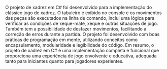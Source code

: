 O projeto de xadrez em C# foi desenvolvido para a implementação do clássico jogo de xadrez.
O tabuleiro é exibido no console e os movimentos das peças são executados na linha de comando, inclui uma lógica para verificar as condições de xeque-mate, xeque e outras situações de jogo.
Também tem a possibilidade de desfazer movimentos, facilitando a correção de erros durante a partida.
O projeto foi desenvolvido com boas práticas de programação em mente, utilizando conceitos como encapsulamento, modularidade e legibilidade do código.
Em resumo, o projeto de xadrez em C# é uma implementação completa e funcional que proporciona uma experiência de jogo envolvente e educativa,
adequada tanto para iniciantes quanto para jogadores experientes.
